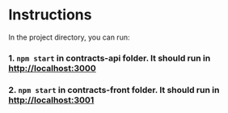 # Instructions

In the project directory, you can run:

### 1. `npm start` in contracts-api folder. It should run in [http://localhost:3000](http://localhost:3000)

### 2. `npm start` in contracts-front folder. It should run in [http://localhost:3001](http://localhost:3001)